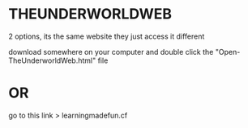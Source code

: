 # THEUNDERWORLDWEB

2 options, its the same website they just access it different

download somewhere on your computer and double click the "Open-TheUnderworldWeb.html" file
# OR
go to this link > learningmadefun.cf

